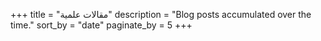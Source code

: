 +++
title = "مقالات علمية"
description = "Blog posts accumulated over the time."
sort_by = "date"
paginate_by = 5
+++
